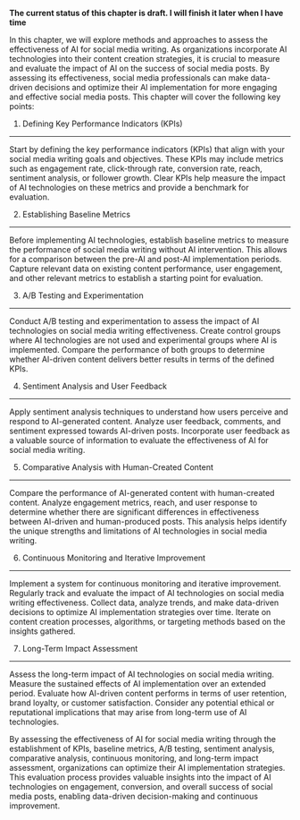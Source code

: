 **The current status of this chapter is draft. I will finish it later when I have time**

In this chapter, we will explore methods and approaches to assess the effectiveness of AI for social media writing. As organizations incorporate AI technologies into their content creation strategies, it is crucial to measure and evaluate the impact of AI on the success of social media posts. By assessing its effectiveness, social media professionals can make data-driven decisions and optimize their AI implementation for more engaging and effective social media posts. This chapter will cover the following key points:

1. Defining Key Performance Indicators (KPIs)
---------------------------------------------

Start by defining the key performance indicators (KPIs) that align with your social media writing goals and objectives. These KPIs may include metrics such as engagement rate, click-through rate, conversion rate, reach, sentiment analysis, or follower growth. Clear KPIs help measure the impact of AI technologies on these metrics and provide a benchmark for evaluation.

2. Establishing Baseline Metrics
--------------------------------

Before implementing AI technologies, establish baseline metrics to measure the performance of social media writing without AI intervention. This allows for a comparison between the pre-AI and post-AI implementation periods. Capture relevant data on existing content performance, user engagement, and other relevant metrics to establish a starting point for evaluation.

3. A/B Testing and Experimentation
----------------------------------

Conduct A/B testing and experimentation to assess the impact of AI technologies on social media writing effectiveness. Create control groups where AI technologies are not used and experimental groups where AI is implemented. Compare the performance of both groups to determine whether AI-driven content delivers better results in terms of the defined KPIs.

4. Sentiment Analysis and User Feedback
---------------------------------------

Apply sentiment analysis techniques to understand how users perceive and respond to AI-generated content. Analyze user feedback, comments, and sentiment expressed towards AI-driven posts. Incorporate user feedback as a valuable source of information to evaluate the effectiveness of AI for social media writing.

5. Comparative Analysis with Human-Created Content
--------------------------------------------------

Compare the performance of AI-generated content with human-created content. Analyze engagement metrics, reach, and user response to determine whether there are significant differences in effectiveness between AI-driven and human-produced posts. This analysis helps identify the unique strengths and limitations of AI technologies in social media writing.

6. Continuous Monitoring and Iterative Improvement
--------------------------------------------------

Implement a system for continuous monitoring and iterative improvement. Regularly track and evaluate the impact of AI technologies on social media writing effectiveness. Collect data, analyze trends, and make data-driven decisions to optimize AI implementation strategies over time. Iterate on content creation processes, algorithms, or targeting methods based on the insights gathered.

7. Long-Term Impact Assessment
------------------------------

Assess the long-term impact of AI technologies on social media writing. Measure the sustained effects of AI implementation over an extended period. Evaluate how AI-driven content performs in terms of user retention, brand loyalty, or customer satisfaction. Consider any potential ethical or reputational implications that may arise from long-term use of AI technologies.

By assessing the effectiveness of AI for social media writing through the establishment of KPIs, baseline metrics, A/B testing, sentiment analysis, comparative analysis, continuous monitoring, and long-term impact assessment, organizations can optimize their AI implementation strategies. This evaluation process provides valuable insights into the impact of AI technologies on engagement, conversion, and overall success of social media posts, enabling data-driven decision-making and continuous improvement.
